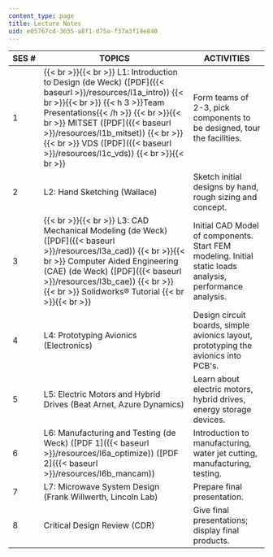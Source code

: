 ```yaml
---
content_type: page
title: Lecture Notes
uid: e05767cd-3635-a8f1-d75a-f37a3f19e840
---
```


| SES # | TOPICS | ACTIVITIES |
| --- | --- | --- |
| 1 |  {{< br >}}{{< br >}} L1: Introduction to Design (de Weck) ([PDF]({{< baseurl >}}/resources/l1a_intro)) {{< br >}}{{< br >}} {{< h 3 >}}Team Presentations{{< /h >}} {{< br >}}{{< br >}} MITSET ([PDF]({{< baseurl >}}/resources/l1b_mitset)) {{< br >}}{{< br >}} VDS ([PDF]({{< baseurl >}}/resources/l1c_vds)) {{< br >}}{{< br >}}  | Form teams of 2-3, pick components to be designed, tour the facilities. |
| 2 | L2: Hand Sketching (Wallace) | Sketch initial designs by hand, rough sizing and concept. |
| 3 |  {{< br >}}{{< br >}} L3: CAD Mechanical Modeling (de Weck) ([PDF]({{< baseurl >}}/resources/l3a_cad)) {{< br >}}{{< br >}} Computer Aided Engineering (CAE) (de Weck) ([PDF]({{< baseurl >}}/resources/l3b_cae)) {{< br >}}{{< br >}} Solidworks® Tutorial {{< br >}}{{< br >}}  | Initial CAD Model of components. Start FEM modeling. Initial static loads analysis, performance analysis. |
| 4 | L4: Prototyping Avionics (Electronics) | Design circuit boards, simple avionics layout, prototyping the avionics into PCB's. |
| 5 | L5: Electric Motors and Hybrid Drives (Beat Arnet, Azure Dynamics) | Learn about electric motors, hybrid drives, energy storage devices. |
| 6 | L6: Manufacturing and Testing (de Weck) ([PDF 1]({{< baseurl >}}/resources/l6a_optimize)) ([PDF 2]({{< baseurl >}}/resources/l6b_mancam)) | Introduction to manufacturing, water jet cutting, manufacturing, testing. |
| 7 | L7: Microwave System Design (Frank Willwerth, Lincoln Lab) | Prepare final presentation. |
| 8 | Critical Design Review (CDR) | Give final presentations; display final products.